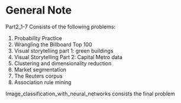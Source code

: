 # General Note

Part2_1-7 Consists of the following problems: 

1. Probability Practice
2. Wrangling the Billboard Top 100
3. Visual storytelling part 1: green buildings
4. Visual Storytelling Part 2: Capital Metro data
5. Clustering and dimensionality reduction
6. Market segmentation
7. The Reuters corpus
8. Association rule mining

Image_classification_with_neural_networks consists the final problem 
